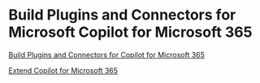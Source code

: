 # Build Plugins and Connectors for Microsoft Copilot for Microsoft 365

[Build Plugins and Connectors for Copilot for Microsoft 365](https://learn.microsoft.com/en-us/training/paths/build-plugins-connectors-microsoft-copilot-microsoft-365/)

[Extend Copilot for Microsoft 365](https://learn.microsoft.com/en-us/training/paths/copilot-m365-extensibility/)